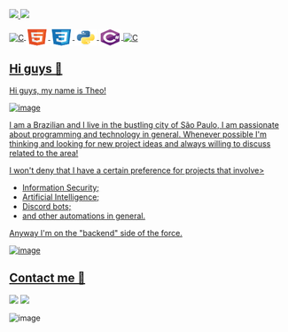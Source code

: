  <div>
  <a href="https://github.com/py8boy">
  <img height="180em" src="https://github-readme-stats.vercel.app/api?username=py8boy&show_icons=true&theme=merko&include_all_commits=true&count_private=true"/>
  <img height="180em" src="https://github-readme-stats.vercel.app/api/top-langs/?username=py8boy&layout=compact&langs_count=16&theme=merko"/>

</div>
<div style="display: inline_block"><br>
  <img align="center" alt="C" height="30" width="40" src="https://visualpharm.com/assets/266/Linux-595b40b75ba036ed117d8588.svg">
  <img align="center" alt="HTML" height="30" width="40" src="https://raw.githubusercontent.com/devicons/devicon/master/icons/html5/html5-original.svg">
  <img align="center" alt="CSS" height="30" width="40" src="https://raw.githubusercontent.com/devicons/devicon/master/icons/css3/css3-original.svg">
  <img align="center" alt="Python" height="30" width="40" src="https://raw.githubusercontent.com/devicons/devicon/master/icons/python/python-original.svg">
  <img align="center" alt="Csharp" height="30" width="40" src="https://raw.githubusercontent.com/devicons/devicon/master/icons/csharp/csharp-original.svg">
  <img align="center" alt="C" height="33" width="33" src="https://visualpharm.com/assets/698/C%20Programming-595b40b65ba036ed117d3edc.svg">
</div>
 
## Hi guys 👋

Hi guys, my name is Theo! 

![image](https://user-images.githubusercontent.com/61753537/121037291-b703f600-c785-11eb-8549-73fc29487bc6.png)


I am a Brazilian and I live in the bustling city of São Paulo, I am passionate about programming and technology in general.
Whenever possible I'm thinking and looking for new project ideas and always willing to discuss related to the area!

I won't deny that I have a certain preference for projects that involve>
- Information Security;
- Artificial Intelligence;
- Discord bots;
- and other automations in general. 

Anyway I'm on the "backend" side of the force.

![image](https://user-images.githubusercontent.com/61753537/121036871-62f91180-c785-11eb-8354-05e67f39ae9c.png)


## Contact me 📲

  <a href = "mailto: theodorotheodore@gmail.com"><img src="https://img.shields.io/badge/-Gmail-%23333?style=for-the-badge&logo=gmail&logoColor=white" target="_blank"></a>
  <a href="https://www.linkedin.com/in/th%C3%A9o-silva-b28974212/" target="_blank"><img src="https://img.shields.io/badge/-LinkedIn-%230077B5?style=for-the-badge&logo=linkedin&logoColor=white" target="_blank"></a> 

![image](https://user-images.githubusercontent.com/61753537/121037656-00544580-c786-11eb-8913-c6cc7c3da22e.png)
